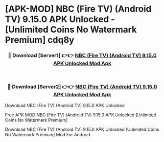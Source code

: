 # [APK-MOD] NBC (Fire TV) (Android TV) 9.15.0 APK Unlocked - [Unlimited Coins No Watermark Premium] cdq8y



<div align="center">
<h3>🔴 Download [Server1] 👉👉 <a href="https://momento.my/?title=NBC_(Fire_TV)_(Android_TV)_9.15.0_APK_Unlocked">NBC (Fire TV) (Android TV) 9.15.0 APK Unlocked Mod Apk</a></h3><br>

<h3>🔴 Download [Server2] 👉👉 <a href="https://momento.my/?title=NBC_(Fire_TV)_(Android_TV)_9.15.0_APK_Unlocked">NBC (Fire TV) (Android TV) 9.15.0 APK Unlocked Mod Apk</a></h3>
</div>



Download NBC (Fire TV) (Android TV) 9.15.0 APK Unlocked 

Free APK MOD NBC (Fire TV) (Android TV) 9.15.0 APK Unlocked [Unlimited Coins No Watermark Premium]

Download NBC (Fire TV) (Android TV) 9.15.0 APK Unlocked [Unlimited Coins No Watermark Premium] Mod For Android
